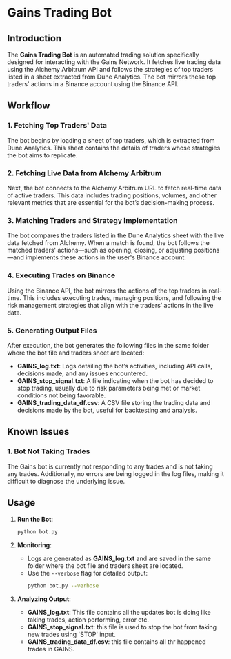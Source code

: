 
# Gains Trading Bot

## Introduction

The **Gains Trading Bot** is an automated trading solution specifically designed for interacting with the Gains Network. It fetches live trading data using the Alchemy Arbitrum API and follows the strategies of top traders listed in a sheet extracted from Dune Analytics. The bot mirrors these top traders' actions in a Binance account using the Binance API.

## Workflow

### 1. **Fetching Top Traders' Data**
The bot begins by loading a sheet of top traders, which is extracted from Dune Analytics. This sheet contains the details of traders whose strategies the bot aims to replicate.

### 2. **Fetching Live Data from Alchemy Arbitrum**
Next, the bot connects to the Alchemy Arbitrum URL to fetch real-time data of active traders. This data includes trading positions, volumes, and other relevant metrics that are essential for the bot’s decision-making process.

### 3. **Matching Traders and Strategy Implementation**
The bot compares the traders listed in the Dune Analytics sheet with the live data fetched from Alchemy. When a match is found, the bot follows the matched traders' actions—such as opening, closing, or adjusting positions—and implements these actions in the user's Binance account.

### 4. **Executing Trades on Binance**
Using the Binance API, the bot mirrors the actions of the top traders in real-time. This includes executing trades, managing positions, and following the risk management strategies that align with the traders’ actions in the live data.

### 5. **Generating Output Files**
After execution, the bot generates the following files in the same folder where the bot file and traders sheet are located:
- **GAINS_log.txt**: Logs detailing the bot’s activities, including API calls, decisions made, and any issues encountered.
- **GAINS_stop_signal.txt**: A file indicating when the bot has decided to stop trading, usually due to risk parameters being met or market conditions not being favorable.
- **GAINS_trading_data_df.csv**: A CSV file storing the trading data and decisions made by the bot, useful for backtesting and analysis.

## Known Issues

### 1. **Bot Not Taking Trades**
The Gains bot is currently not responding to any trades and is not taking any trades. Additionally, no errors are being logged in the log files, making it difficult to diagnose the underlying issue.

## Usage

1. **Run the Bot**:
   ```bash
   python bot.py
   ```

2. **Monitoring**:
   - Logs are generated as **GAINS_log.txt** and are saved in the same folder where the bot file and traders sheet are located.
   - Use the `--verbose` flag for detailed output:
     ```bash
     python bot.py --verbose
     ```

3. **Analyzing Output**:
   - **GAINS_log.txt**: This file contains all the updates bot is doing like taking trades, action performing, error etc.
   - **GAINS_stop_signal.txt**: this file is used to stop the bot from taking new trades using 'STOP' input.
   - **GAINS_trading_data_df.csv**: this file contains all thr happened trades in GAINS.
